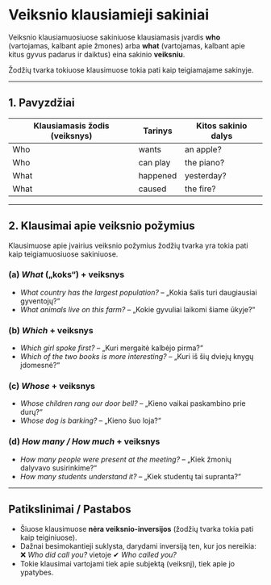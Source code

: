 # Veiksnio klausiamieji sakiniai

Veiksnio klausiamuosiuose sakiniuose klausiamasis įvardis **who** (vartojamas, kalbant apie žmones) arba **what** (vartojamas, kalbant apie kitus gyvus padarus ir daiktus) eina sakinio **veiksniu**.  

Žodžių tvarka tokiuose klausimuose tokia pati kaip teigiamajame sakinyje.

---

## 1. Pavyzdžiai

| Klausiamasis žodis (veiksnys) | Tarinys     | Kitos sakinio dalys |
|-------------------------------|-------------|----------------------|
| Who                           | wants       | an apple?            |
| Who                           | can play    | the piano?           |
| What                          | happened    | yesterday?           |
| What                          | caused      | the fire?            |

---

## 2. Klausimai apie veiksnio požymius

Klausimuose apie įvairius veiksnio požymius žodžių tvarka yra tokia pati kaip teigiamuosiuose sakiniuose.

### (a) *What* („koks“) + veiksnys
- *What country has the largest population?* – „Kokia šalis turi daugiausiai gyventojų?“  
- *What animals live on this farm?* – „Kokie gyvuliai laikomi šiame ūkyje?“

### (b) *Which* + veiksnys
- *Which girl spoke first?* – „Kuri mergaitė kalbėjo pirma?“  
- *Which of the two books is more interesting?* – „Kuri iš šių dviejų knygų įdomesnė?“

### (c) *Whose* + veiksnys
- *Whose children rang our door bell?* – „Kieno vaikai paskambino prie durų?“  
- *Whose dog is barking?* – „Kieno šuo loja?“

### (d) *How many / How much* + veiksnys
- *How many people were present at the meeting?* – „Kiek žmonių dalyvavo susirinkime?“  
- *How many students understand it?* – „Kiek studentų tai supranta?“

---

## Patikslinimai / Pastabos
- Šiuose klausimuose **nėra veiksnio-inversijos** (žodžių tvarka tokia pati kaip teiginiuose).  
- Dažnai besimokantieji suklysta, darydami inversiją ten, kur jos nereikia:  
  ❌ *Who did call you?* vietoje ✔ *Who called you?*  
- Tokie klausimai vartojami tiek apie subjektą (veiksnį), tiek apie jo ypatybes.  

